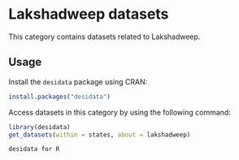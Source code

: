 
# Lakshadweep datasets
This category contains datasets related to Lakshadweep.
## Usage
Install the `desidata` package using CRAN:
```r
install.packages("desidata")
```
Access datasets in this category by using the following command:
```r
library(desidata)
get_datasets(within = states, about = lakshadweep)
```
`desidata for R`
